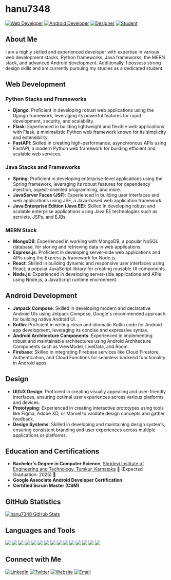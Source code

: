 # hanu7348


[![Web Developer](https://img.shields.io/badge/-Web%20Developer-brightgreen?style=flat-square&logo=html5&logoColor=white)](https://johndoe.com) [![Android Developer](https://img.shields.io/badge/-Android%20Developer-brightgreen?style=flat-square&logo=android&logoColor=white)](https://johndoe.com) [![Designer](https://img.shields.io/badge/-Designer-brightgreen?style=flat-square&logo=figma&logoColor=white)](https://johndoe.com) [![Student](https://img.shields.io/badge/-Student-brightgreen?style=flat-square&logo=google-classroom&logoColor=white)](https://university.edu)

## About Me

I am a highly skilled and experienced developer with expertise in various web development stacks, Python frameworks, Java frameworks, the MERN stack, and advanced Android development. Additionally, I possess strong design skills and am currently pursuing my studies as a dedicated student.

## Web Development

### Python Stacks and Frameworks
- **Django**: Proficient in developing robust web applications using the Django framework, leveraging its powerful features for rapid development, security, and scalability.
- **Flask**: Experienced in building lightweight and flexible web applications with Flask, a minimalistic Python web framework known for its simplicity and extensibility.
- **FastAPI**: Skilled in creating high-performance, asynchronous APIs using FastAPI, a modern Python web framework for building efficient and scalable web services.

### Java Stacks and Frameworks
- **Spring**: Proficient in developing enterprise-level applications using the Spring framework, leveraging its robust features for dependency injection, aspect-oriented programming, and more.
- **JavaServer Faces (JSF)**: Experienced in building user interfaces and web applications using JSF, a Java-based web application framework.
- **Java Enterprise Edition (Java EE)**: Skilled in developing robust and scalable enterprise applications using Java EE technologies such as servlets, JSPs, and EJBs.

### MERN Stack
- **MongoDB**: Experienced in working with MongoDB, a popular NoSQL database, for storing and retrieving data in web applications.
- **Express.js**: Proficient in developing server-side web applications and APIs using the Express.js framework for Node.js.
- **React**: Skilled in building dynamic and responsive user interfaces using React, a popular JavaScript library for creating reusable UI components.
- **Node.js**: Experienced in developing server-side applications and APIs using Node.js, a JavaScript runtime environment.

## Android Development

- **Jetpack Compose**: Skilled in developing modern and declarative Android UIs using Jetpack Compose, Google's recommended approach for building native Android UI.
- **Kotlin**: Proficient in writing clean and idiomatic Kotlin code for Android app development, leveraging its concise and expressive syntax.
- **Android Architecture Components**: Experienced in implementing robust and maintainable architectures using Android Architecture Components such as ViewModel, LiveData, and Room.
- **Firebase**: Skilled in integrating Firebase services like Cloud Firestore, Authentication, and Cloud Functions for seamless backend functionality in Android apps.

## Design

- **UI/UX Design**: Proficient in creating visually appealing and user-friendly interfaces, ensuring optimal user experiences across various platforms and devices.
- **Prototyping**: Experienced in creating interactive prototypes using tools like Figma, Adobe XD, or Marvel to validate design concepts and gather feedback.
- **Design Systems**: Skilled in developing and maintaining design systems, ensuring consistent branding and user experiences across multiple applications or platforms.

## Education and Certifications

- **Bachelor's Degree in Computer Science**, [Shridevi Institute of Engineering and Technology, Tumkur, Karnataka](https://www.siet.ac.in) :school: (Expected Graduation: 2025) :calendar:
- **Google Associate Android Developer Certification**
- **Certified Scrum Master (CSM)**

## GitHub Statistics

[![hanu7348 GitHub Stats](https://github-readme-stats.vercel.app/api?username=hanu7348&show_icons=true&theme=dark)](https://github.com/hanu7348)

## Languages and Tools

<img src="https://img.shields.io/badge/Python-3776AB?style=for-the-badge&logo=python&logoColor=white"> <img src="https://img.shields.io/badge/Django-092E20?style=for-the-badge&logo=django&logoColor=white"> <img src="https://img.shields.io/badge/Flask-000000?style=for-the-badge&logo=flask&logoColor=white"> <img src="https://img.shields.io/badge/FastAPI-009688?style=for-the-badge&logo=fastapi&logoColor=white"> <img src="https://img.shields.io/badge/Java-ED8B00?style=for-the-badge&logo=java&logoColor=white"> <img src="https://img.shields.io/badge/Spring-6DB33F?style=for-the-badge&logo=spring&logoColor=white"> <img src="https://img.shields.io/badge/MongoDB-47A248?style=for-the-badge&logo=mongodb&logoColor=white"> <img src="https://img.shields.io/badge/Express.js-000000?style=for-the-badge&logo=express&logoColor=white"> <img src="https://img.shields.io/badge/React-61DAFB?style=for-the-badge&logo=react&logoColor=black"> <img src="https://img.shields.io/badge/Node.js-339933?style=for-the-badge&logo=nodedotjs&logoColor=white"> <img src="https://img.shields.io/badge/Android-3DDC84?style=for-the-badge&logo=android&logoColor=white"> <img src="https://img.shields.io/badge/Kotlin-7F52FF?style=for-the-badge&logo=kotlin&logoColor=white"> <img src="https://img.shields.io/badge/Firebase-FFCA28?style=for-the-badge&logo=firebase&logoColor=black"> <img src="https://img.shields.io/badge/Figma-F24E1E?style=for-the-badge&logo=figma&logoColor=white"> <img src="https://img.shields.io/badge/Adobe%20XD-FF61F6?style=for-the-badge&logo=adobexd&logoColor=white">

## Connect with Me

[![LinkedIn](https://img.shields.io/badge/-LinkedIn-blue?style=flat-square&logo=linkedin&logoColor=white)](https://www.linkedin.com/in/hanumanthuarya/)
[![Twitter](https://img.shields.io/badge/-Twitter-1DA1F2?style=flat-square&logo=twitter&logoColor=white)](https://x.com/HanumanthuArya)
[![Website](https://img.shields.io/badge/-Website-brightgreen?style=flat-square&logo=google-chrome&logoColor=white)]()
[![Email](https://img.shields.io/badge/-Email-D14836?style=flat-square&logo=gmail&logoColor=white)](mailto:aryahanumanthu@gmail.com)

